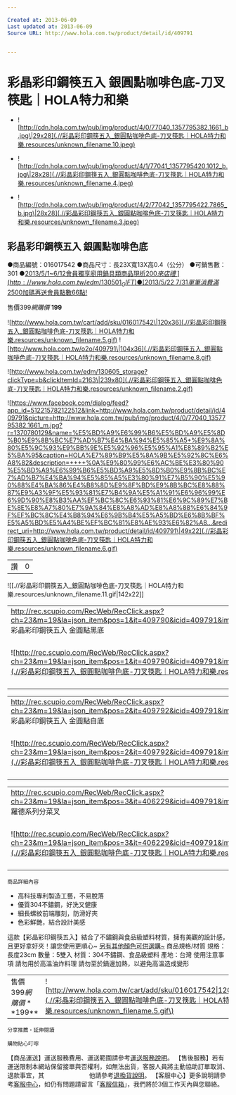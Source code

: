 ```yaml
---

Created at: 2013-06-09
Last updated at: 2013-06-09
Source URL: http://www.hola.com.tw/product/detail/id/409791


---
```


# 彩晶彩印鋼筷五入 銀圓點咖啡色底-刀叉筷匙｜HOLA特力和樂


* ![http://cdn.hola.com.tw/pub/img/product/4/0/77040_1357795382.1661_b.jpg\|29x28](.//彩晶彩印鋼筷五入_銀圓點咖啡色底-刀叉筷匙｜HOLA特力和樂.resources/unknown_filename.10.jpeg)

* ![http://cdn.hola.com.tw/pub/img/product/4/1/77041_1357795420.1012_b.jpg\|28x28](.//彩晶彩印鋼筷五入_銀圓點咖啡色底-刀叉筷匙｜HOLA特力和樂.resources/unknown_filename.4.jpeg)
* ![http://cdn.hola.com.tw/pub/img/product/4/2/77042_1357795422.7865_b.jpg\|28x28](.//彩晶彩印鋼筷五入_銀圓點咖啡色底-刀叉筷匙｜HOLA特力和樂.resources/unknown_filename.3.jpeg)

## 彩晶彩印鋼筷五入 銀圓點咖啡色底

●商品編號：016017542
●商品尺寸：長23X寬13X高0.4（公分）
●可銷售數：301
●[2013/5/1~6/12會員獨享廚用鍋具類商品現折$200來店禮~](http://www.hola.com.tw/edm/130501_GIFT)
●[2013/5/22~7/31單筆消費滿$2500加碼再送會員點數66點!](http://www.hola.com.tw/edm/130522_Bonus66)

售價$399
網購價$ **199**

![http://www.hola.com.tw/cart/add/sku/016017542\|120x36](.//彩晶彩印鋼筷五入_銀圓點咖啡色底-刀叉筷匙｜HOLA特力和樂.resources/unknown_filename.5.gif) ![http://www.hola.com.tw/o2o/409791\|104x36](.//彩晶彩印鋼筷五入_銀圓點咖啡色底-刀叉筷匙｜HOLA特力和樂.resources/unknown_filename.8.gif)

![http://www.hola.com.tw/edm/130605_storage?clickType=b&clickItemId=2163\|239x80](.//彩晶彩印鋼筷五入_銀圓點咖啡色底-刀叉筷匙｜HOLA特力和樂.resources/unknown_filename.2.gif)

![https://www.facebook.com/dialog/feed?app_id=512215782122512&link=http://www.hola.com.tw/product/detail/id/409791&picture=http://www.hola.com.tw/pub/img/product/4/0/77040_1357795382.1661_m.jpg?r=1370780129&name=%E5%BD%A9%E6%99%B6%E5%BD%A9%E5%8D%B0%E9%8B%BC%E7%AD%B7%E4%BA%94%E5%85%A5+%E9%8A%80%E5%9C%93%E9%BB%9E%E5%92%96%E5%95%A1%E8%89%B2%E5%BA%95&caption=HOLA%E7%89%B9%E5%8A%9B%E5%92%8C%E6%A8%82&description=++++%0A%E9%80%99%E6%AC%BE%E3%80%90%E5%BD%A9%E6%99%B6%E5%BD%A9%E5%8D%B0%E9%8B%BC%E7%AD%B7%E4%BA%94%E5%85%A5%E3%80%91%E7%B5%90%E5%90%88%E4%BA%86%E4%B8%8D%E9%8F%BD%E9%8B%BC%E8%88%87%E9%A3%9F%E5%93%81%E7%B4%9A%E5%A1%91%E6%96%99%E6%9D%90%E8%B3%AA%EF%BC%8C%E6%93%81%E6%9C%89%E7%BE%8E%E8%A7%80%E7%9A%84%E8%A8%AD%E8%A8%88%E6%84%9F%EF%BC%8C%E4%B8%94%E6%9B%B4%E5%A5%BD%E6%8B%BF%E5%A5%BD%E5%A4%BE%EF%BC%81%E8%AE%93%E6%82%A8...&redirect_uri=http://www.hola.com.tw/product/detail/id/409791\|49x22](.//彩晶彩印鋼筷五入_銀圓點咖啡色底-刀叉筷匙｜HOLA特力和樂.resources/unknown_filename.6.gif)

|     |     |
| --- | --- |
| 讚   | 0   |

![[.//彩晶彩印鋼筷五入_銀圓點咖啡色底-刀叉筷匙｜HOLA特力和樂.resources/unknown_filename.11.gif\|142x22]]

|     |     |
| --- | --- |
| <http://rec.scupio.com/RecWeb/RecClick.aspx?ch=23&m=19&la=json_item&pos=1&it=409790&icid=409791&imk=u_23_201306092015328094908849i0&cc=r50f955fc909df&vpt=2&u=http%3a%2f%2fwww.hola.com.tw%2fproduct%2fdetail%2fid%2f409790><br>彩晶彩印鋼筷五入 金圓點黑底 |     |
| ![http://rec.scupio.com/RecWeb/RecClick.aspx?ch=23&m=19&la=json_item&pos=1&it=409790&icid=409791&imk=u_23_201306092015328094908849i0&cc=r50f955fc909df&vpt=2&u=http%3a%2f%2fwww.hola.com.tw%2fproduct%2fdetail%2fid%2f409790\|80x80](.//彩晶彩印鋼筷五入_銀圓點咖啡色底-刀叉筷匙｜HOLA特力和樂.resources/unknown_filename.1.jpeg\) | 特價$199<br>售價$399<br>![http://www.hola.com.tw/cart/add/sku/016017541\|60x24](.//彩晶彩印鋼筷五入_銀圓點咖啡色底-刀叉筷匙｜HOLA特力和樂.resources/unknown_filename.9.gif\) |

|     |     |
| --- | --- |
| <http://rec.scupio.com/RecWeb/RecClick.aspx?ch=23&m=19&la=json_item&pos=2&it=409792&icid=409791&imk=u_23_201306092015328094908849i0&cc=r50f955fc909df&vpt=2&u=http%3a%2f%2fwww.hola.com.tw%2fproduct%2fdetail%2fid%2f409792><br>彩晶彩印鋼筷五入 金圓點白底 |     |
| ![http://rec.scupio.com/RecWeb/RecClick.aspx?ch=23&m=19&la=json_item&pos=2&it=409792&icid=409791&imk=u_23_201306092015328094908849i0&cc=r50f955fc909df&vpt=2&u=http%3a%2f%2fwww.hola.com.tw%2fproduct%2fdetail%2fid%2f409792\|80x80](.//彩晶彩印鋼筷五入_銀圓點咖啡色底-刀叉筷匙｜HOLA特力和樂.resources/unknown_filename.jpeg\) | 特價$199<br>售價$399<br>![http://www.hola.com.tw/cart/add/sku/016017543\|60x24](.//彩晶彩印鋼筷五入_銀圓點咖啡色底-刀叉筷匙｜HOLA特力和樂.resources/unknown_filename.9.gif\) |

|     |     |
| --- | --- |
| <http://rec.scupio.com/RecWeb/RecClick.aspx?ch=23&m=19&la=json_item&pos=3&it=406229&icid=409791&imk=u_23_201306092015328094908849i0&cc=r50f955fc909df&vpt=2&u=http%3a%2f%2fwww.hola.com.tw%2fproduct%2fdetail%2fid%2f406229><br>羅德系列分菜叉 |     |
| ![http://rec.scupio.com/RecWeb/RecClick.aspx?ch=23&m=19&la=json_item&pos=3&it=406229&icid=409791&imk=u_23_201306092015328094908849i0&cc=r50f955fc909df&vpt=2&u=http%3a%2f%2fwww.hola.com.tw%2fproduct%2fdetail%2fid%2f406229\|80x80](.//彩晶彩印鋼筷五入_銀圓點咖啡色底-刀叉筷匙｜HOLA特力和樂.resources/unknown_filename.7.jpeg\) | 特價$199<br>售價$199<br>![http://www.hola.com.tw/cart/add/sku/016016794\|60x24](.//彩晶彩印鋼筷五入_銀圓點咖啡色底-刀叉筷匙｜HOLA特力和樂.resources/unknown_filename.9.gif\) |

	商品詳細內容

* 高科技專利製造工藝，不易脫落
* 優質304不鏽鋼，好洗又健康
* 細長螺紋前端雕刻，防滑好夾
* 色彩鮮艷，結合設計美感

這款【彩晶彩印鋼筷五入】結合了不鏽鋼與食品級塑料材質，擁有美觀的設計感，且更好拿好夾！讓您使用更順心~
[另有其他顏色可供選購~](http://www.hola.com.tw/product/search/search/%E5%BD%A9%E6%99%B6%E5%BD%A9%E5%8D%B0%E9%8B%BC%E7%AD%B7)
商品規格/材質
規格：長度23cm
數量：5雙入
材質：304不鏽鋼、食品級塑料
產地：台灣
使用注意事項
請勿用於高溫油炸料理
請勿至於鍋邊加熱，以避免高溫造成變形

|     |     |
| --- | --- |
| 售價$399 網購價**$199** | ![http://www.hola.com.tw/cart/add/sku/016017542\|120x36](.//彩晶彩印鋼筷五入_銀圓點咖啡色底-刀叉筷匙｜HOLA特力和樂.resources/unknown_filename.5.gif\) |

	分享推薦‧延伸閱讀

	購物貼心叮嚀
【商品運送】運送服務費用、運送範圍請參考[運送服務說明](http://www.hola.com.tw/service/)。
【售後服務】若有運送限制本網站保留接單與否權利，如無法出貨，客服人員將主動協助訂單取消、退款事宜，其
　　　　　　　他請參考[退換貨說明](http://www.hola.com.tw/service/)。
【客服中心】更多說明請參考[客服中心](http://www.hola.com.tw/service/)，如仍有問題請留言「[客服信箱](http://www.hola.com.tw/service/form)」，我們將於3個工作天內與您聯絡。

